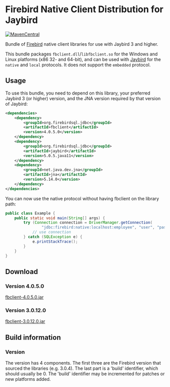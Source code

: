 Firebird Native Client Distribution for Jaybird
===============================================

[![MavenCentral](https://maven-badges.herokuapp.com/maven-central/org.firebirdsql.jdbc/fbclient/badge.svg)](https://maven-badges.herokuapp.com/maven-central/org.firebirdsql.jdbc/fbclient/)

Bundle of [Firebird](https://www.firebirdsql.org/) native client libraries for
use with Jaybird 3 and higher.

This bundle packages `fbclient.dll`/`libfbclient.so` for the Windows and Linux
platforms (x86 32- and 64-bit), and can be used with [Jaybird](https://github.com/FirebirdSQL/jaybird)
for the `native` and `local` protocols. It does not support the `embedded` 
protocol.

Usage
-----

To use this bundle, you need to depend on this library, your preferred 
Jaybird 3 (or higher) version, and the JNA version required by that version of 
Jaybird:

```xml
<dependencies>
    <dependency>
        <groupId>org.firebirdsql.jdbc</groupId>
        <artifactId>fbclient</artifactId>
        <version>4.0.5.0</version>
    </dependency>
    <dependency>
        <groupId>org.firebirdsql.jdbc</groupId>
        <artifactId>jaybird</artifactId>
        <version>5.0.5.java11</version>
    </dependency>
    <dependency>
        <groupId>net.java.dev.jna</groupId>
        <artifactId>jna</artifactId>
        <version>5.14.0</version>
    </dependency>
</dependencies>
```

You can now use the native protocol without having fbclient on the library path:

```java
public class Example {
    public static void main(String[] args) {
        try (Connection connection = DriverManager.getConnection(
                "jdbc:firebird:native:localhost:employee", "user", "password")) {
            // use connection
        } catch (SQLException e) {
            e.printStackTrace();
        }
    }
}
```

Download
--------

### Version 4.0.5.0 ###

[fbclient-4.0.5.0.jar](https://repo1.maven.org/maven2/org/firebirdsql/jdbc/fbclient/4.0.5.0/)

### Version 3.0.12.0 ###

[fbclient-3.0.12.0.jar](https://repo1.maven.org/maven2/org/firebirdsql/jdbc/fbclient/3.0.12.0/)

Build information
-----------------

### Version ###

The version has 4 components. The first three are the Firebird version that
sourced the libraries (e.g. 3.0.4). The last part is a 'build' identifier, which
should usually be 0. The 'build' identifier may be incremented for patches or
new platforms added. 
